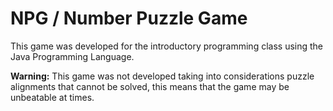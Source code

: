 NPG / Number Puzzle Game
========================

This game was developed for the introductory programming class using the Java Programming Language.

**Warning:** This game was not developed taking into considerations puzzle alignments that cannot be solved, this means that the game may be unbeatable at times. 